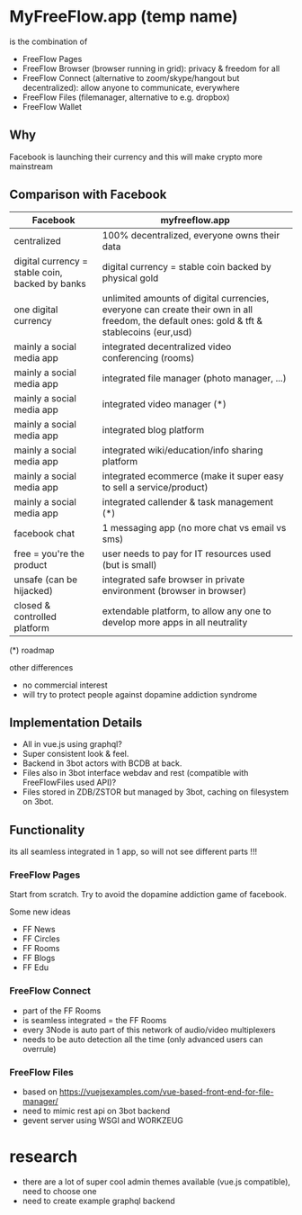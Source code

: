 # MyFreeFlow.app (temp name)

is the combination of 

- FreeFlow Pages 
- FreeFlow Browser (browser running in grid): privacy & freedom for all
- FreeFlow Connect (alternative to zoom/skype/hangout but decentralized): allow anyone to communicate, everywhere
- FreeFlow Files (filemanager, alternative to e.g. dropbox)
- FreeFlow Wallet

## Why

Facebook is launching their currency and this will make crypto more mainstream 

## Comparison with Facebook
| Facebook                                        	| myfreeflow.app                                                                                                                              	|
|-------------------------------------------------	|---------------------------------------------------------------------------------------------------------------------------------------------	|
| centralized                                     	| 100% decentralized, everyone owns their data                                                                                                	|
| digital currency = stable coin, backed by banks 	| digital currency = stable coin backed by physical gold                                                                                      	|
| one digital currency                            	| unlimited amounts of digital currencies, everyone can create their own in all freedom, the default ones: gold & tft & stablecoins (eur,usd) 	|
| mainly a social media app                       	| integrated decentralized video conferencing (rooms)                                                                                         	|
| mainly a social media app                       	| integrated file manager (photo manager, ...)                                                                                                	|
| mainly a social media app                       	| integrated video manager (*)                                                                                                                	|
| mainly a social media app                       	| integrated blog platform                                                                                                                    	|
| mainly a social media app                       	| integrated wiki/education/info sharing platform                                                                                             	|
| mainly a social media app                       	| integrated ecommerce (make it super easy to sell a service/product)                                                                         	|
| mainly a social media app                       	| integrated callender & task management (*)                                                                                                  	|
| facebook chat                                   	| 1 messaging app (no more chat vs email vs sms)                                                                                              	|
| free = you're the product                       	| user needs to pay for IT resources used (but is small)                                                                                      	|
| unsafe (can be hijacked)                        	| integrated safe browser in private environment (browser in browser)                                                                         	|
| closed & controlled platform                    	| extendable platform, to allow any one to develop more apps in all neutrality                                                                	|

(*) roadmap

other differences

- no commercial interest
- will try to protect people against dopamine addiction syndrome

## Implementation Details

- All in vue.js using graphql?
- Super consistent look & feel.
- Backend in 3bot actors with BCDB at back.
- Files also in 3bot interface webdav and rest (compatible with FreeFlowFiles used API)? 
- Files stored in ZDB/ZSTOR but managed by 3bot, caching on filesystem on 3bot.


## Functionality

its all seamless integrated in 1 app, so will not see different parts !!!

### FreeFlow Pages 

Start from scratch. 
Try to avoid the dopamine addiction game of facebook.

Some new ideas

- FF News
- FF Circles
- FF Rooms
- FF Blogs
- FF Edu 

### FreeFlow Connect

- part of the FF Rooms
- is seamless integrated = the FF Rooms
- every 3Node is auto part of this network of audio/video multiplexers 
- needs to be auto detection all the time (only advanced users can overrule)

### FreeFlow Files

- based on https://vuejsexamples.com/vue-based-front-end-for-file-manager/
- need to mimic rest api on 3bot backend
- gevent server using WSGI and WORKZEUG 

# research

- there are a lot of super cool admin themes available (vue.js compatible), need to choose one
- need to create example graphql backend




